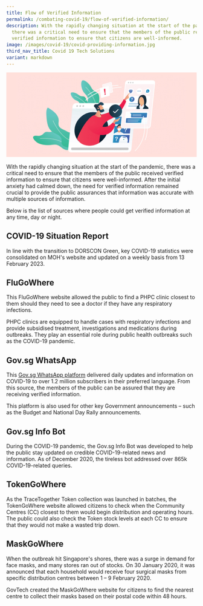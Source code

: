 ```yaml
---
title: Flow of Verified Information
permalink: /combating-covid-19/flow-of-verified-information/
description: With the rapidly changing situation at the start of the pandemic,
  there was a critical need to ensure that the members of the public receive
  verified information to ensure that citizens are well-informed.
image: /images/covid-19/covid-providing-information.jpg
third_nav_title: Covid 19 Tech Solutions
variant: markdown
---
```

![Flow of Verified Information](/images/covid-19/covid-providing-information.jpg)

With the rapidly changing situation at the start of the pandemic, there was a critical need to ensure that the members of the public received verified information to ensure that citizens were well-informed. After the initial anxiety had calmed down, the need for verified information remained crucial to provide the public assurances that information was accurate with multiple sources of information.

Below is the list of sources where people could get verified information at any time, day or night.

## COVID-19 Situation Report

In line with the transition to DORSCON Green, key COVID-19 statistics were consolidated on MOH's website and updated on a weekly basis from 13 February 2023.

## FluGoWhere

This FluGoWhere website allowed the public to find a PHPC clinic closest to them should they need to see a doctor if they have any respiratory infections.

PHPC clinics are equipped to handle cases with respiratory infections and provide subsidised treatment, investigations and medications during outbreaks. They play an essential role during public health outbreaks such as the COVID-19 pandemic. 

## Gov.sg WhatsApp 

This [Gov.sg WhatsApp platform](https://www.gov.sg/article/govsg-on-whatsapp) delivered daily updates and information on COVID-19 to over 1.2 million subscribers in their preferred language. From this source, the members of the public can be assured that they are receiving verified information.

This platform is also used for other key Government announcements – such as the Budget and National Day Rally announcements.

## Gov.sg Info Bot 

During the COVID-19 pandemic, the Gov.sg Info Bot was developed to help the public stay updated on credible COVID-19-related news and information. As of December 2020, the tireless bot addressed over 865k COVID-19-related queries.

## TokenGoWhere

As the TraceTogether Token collection was launched in batches, the TokenGoWhere website allowed citizens to check when the Community Centres (CC) closest to them would begin distribution and operating hours. The public could also check the Token stock levels at each CC to ensure that they would not make a wasted trip down.

## MaskGoWhere

When the outbreak hit Singapore's shores, there was a surge in demand for face masks, and many stores ran out of stocks. On 30 January 2020, it was announced that each household would receive four surgical masks from specific distribution centres between 1 – 9 February 2020.

GovTech created the MaskGoWhere website for citizens to find the nearest centre to collect their masks based on their postal code within 48 hours.